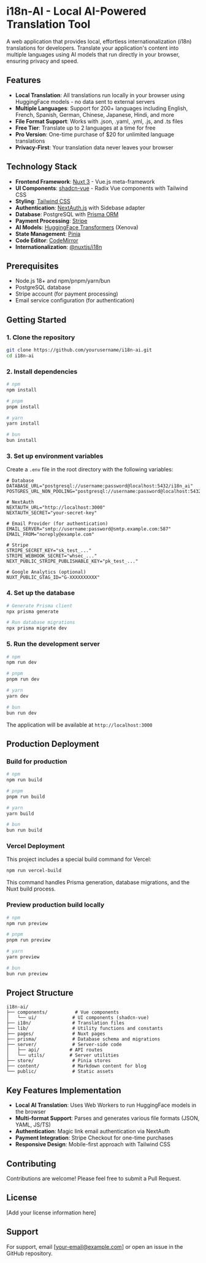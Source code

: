 # i18n-AI - Local AI-Powered Translation Tool

A web application that provides local, effortless internationalization (i18n) translations for developers. Translate your application's content into multiple languages using AI models that run directly in your browser, ensuring privacy and speed.

## Features

- **Local Translation**: All translations run locally in your browser using HuggingFace models - no data sent to external servers
- **Multiple Languages**: Support for 200+ languages including English, French, Spanish, German, Chinese, Japanese, Hindi, and more
- **File Format Support**: Works with .json, .yaml, .yml, .js, and .ts files
- **Free Tier**: Translate up to 2 languages at a time for free
- **Pro Version**: One-time purchase of $20 for unlimited language translations
- **Privacy-First**: Your translation data never leaves your browser

## Technology Stack

- **Frontend Framework**: [Nuxt 3](https://nuxt.com/) - Vue.js meta-framework
- **UI Components**: [shadcn-vue](https://www.shadcn-vue.com/) - Radix Vue components with Tailwind CSS
- **Styling**: [Tailwind CSS](https://tailwindcss.com/)
- **Authentication**: [NextAuth.js](https://next-auth.js.org/) with Sidebase adapter
- **Database**: PostgreSQL with [Prisma ORM](https://www.prisma.io/)
- **Payment Processing**: [Stripe](https://stripe.com/)
- **AI Models**: [HuggingFace Transformers](https://huggingface.co/docs/transformers.js) (Xenova)
- **State Management**: [Pinia](https://pinia.vuejs.org/)
- **Code Editor**: [CodeMirror](https://codemirror.net/)
- **Internationalization**: [@nuxtjs/i18n](https://i18n.nuxtjs.org/)

## Prerequisites

- Node.js 18+ and npm/pnpm/yarn/bun
- PostgreSQL database
- Stripe account (for payment processing)
- Email service configuration (for authentication)

## Getting Started

### 1. Clone the repository

```bash
git clone https://github.com/yourusername/i18n-ai.git
cd i18n-ai
```

### 2. Install dependencies

```bash
# npm
npm install

# pnpm
pnpm install

# yarn
yarn install

# bun
bun install
```

### 3. Set up environment variables

Create a `.env` file in the root directory with the following variables:

```env
# Database
DATABASE_URL="postgresql://username:password@localhost:5432/i18n_ai"
POSTGRES_URL_NON_POOLING="postgresql://username:password@localhost:5432/i18n_ai"

# NextAuth
NEXTAUTH_URL="http://localhost:3000"
NEXTAUTH_SECRET="your-secret-key"

# Email Provider (for authentication)
EMAIL_SERVER="smtp://username:password@smtp.example.com:587"
EMAIL_FROM="noreply@example.com"

# Stripe
STRIPE_SECRET_KEY="sk_test_..."
STRIPE_WEBHOOK_SECRET="whsec_..."
NEXT_PUBLIC_STRIPE_PUBLISHABLE_KEY="pk_test_..."

# Google Analytics (optional)
NUXT_PUBLIC_GTAG_ID="G-XXXXXXXXXX"
```

### 4. Set up the database

```bash
# Generate Prisma client
npx prisma generate

# Run database migrations
npx prisma migrate dev
```

### 5. Run the development server

```bash
# npm
npm run dev

# pnpm
pnpm run dev

# yarn
yarn dev

# bun
bun run dev
```

The application will be available at `http://localhost:3000`

## Production Deployment

### Build for production

```bash
# npm
npm run build

# pnpm
pnpm run build

# yarn
yarn build

# bun
bun run build
```

### Vercel Deployment

This project includes a special build command for Vercel:

```bash
npm run vercel-build
```

This command handles Prisma generation, database migrations, and the Nuxt build process.

### Preview production build locally

```bash
# npm
npm run preview

# pnpm
pnpm run preview

# yarn
yarn preview

# bun
bun run preview
```

## Project Structure

```
i18n-ai/
├── components/          # Vue components
│   └── ui/             # UI components (shadcn-vue)
├── i18n/               # Translation files
├── lib/                # Utility functions and constants
├── pages/              # Nuxt pages
├── prisma/             # Database schema and migrations
├── server/             # Server-side code
│   ├── api/           # API routes
│   └── utils/         # Server utilities
├── store/              # Pinia stores
├── content/            # Markdown content for blog
└── public/             # Static assets
```

## Key Features Implementation

- **Local AI Translation**: Uses Web Workers to run HuggingFace models in the browser
- **Multi-format Support**: Parses and generates various file formats (JSON, YAML, JS/TS)
- **Authentication**: Magic link email authentication via NextAuth
- **Payment Integration**: Stripe Checkout for one-time purchases
- **Responsive Design**: Mobile-first approach with Tailwind CSS

## Contributing

Contributions are welcome! Please feel free to submit a Pull Request.

## License

[Add your license information here]

## Support

For support, email [your-email@example.com] or open an issue in the GitHub repository.
